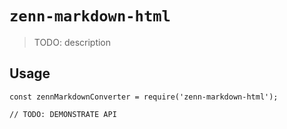# `zenn-markdown-html`

> TODO: description

## Usage

```
const zennMarkdownConverter = require('zenn-markdown-html');

// TODO: DEMONSTRATE API
```
